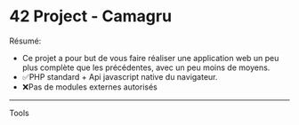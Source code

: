 # 42 Project - Camagru
Résumé:
- Ce projet a pour but de vous faire réaliser une application web un peu plus complète que les précédentes, avec un peu moins de moyens.
- ✅PHP standard + Api javascript native du navigateur.
- ❌Pas de modules externes autorisés

-----------

Tools

